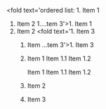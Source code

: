 <fold text='ordered list: 1. Item 1
1. Item 2
1....tem 3'>1. Item 1
1. Item 2
<fold text='1. Item 3
    1. Item ...tem 3'>1. Item 3
    1. <fold text='Item 1
       Item 1.1...m 1.2'>Item 1
       Item 1.1
       Item 1.2</fold>
       
       <fold text='Item 1
       Item 1.1...m 1.2'>Item 1
       Item 1.1
       Item 1.2</fold>
    1. Item 2
    1. Item 3</fold></fold>
